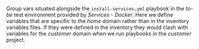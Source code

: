 Group vars situated alongside the `install-services.yml` playbook in the *to-be* test environment provided by *Services - Docker*. Here we define variables that are specific to the *home* domain rather than in the inventory variables files. If they were defined in the inventory they would clash with variables for the *customer* domain when we run playbooks in the *customer* project.